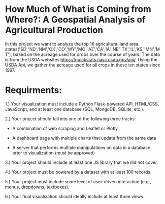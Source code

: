 # How Much of What is Coming from Where?: A Geospatial Analysis of Agricultural Production

In this project we want to analyze the top 16 agricultural land area states('SD','ND','NM','OK','CO','WY','MO','AZ','CA','IA','NE','TX','IL','KS','MN','MT'), based on the acreage used for crops over the course of years. The data is from the USDA websites https://quickstats.nass.usda.gov/api/. Using the USDA Api, we gather the acreage used for all crops in these ten states since 1997.

# Requirments:

1.) Your visualization must include a Python Flask-powered API, HTML/CSS, JavaScript, and at least one database (SQL, MongoDB, SQLite, etc.).

2.) Your project should fall into one of the following three tracks:

* A combination of web scraping and Leaflet or Plotly

* A dashboard page with multiple charts that update from the same data

* A server that performs multiple manipulations on data in a database prior to visualization (must be approved)

3.) Your project should include at least one JS library that we did not cover.

4.) Your project must be powered by a dataset with at least 100 records.

5.) Your project must include some level of user-driven interaction (e.g., menus, dropdowns, textboxes).

6.) Your final visualization should ideally include at least three views.

